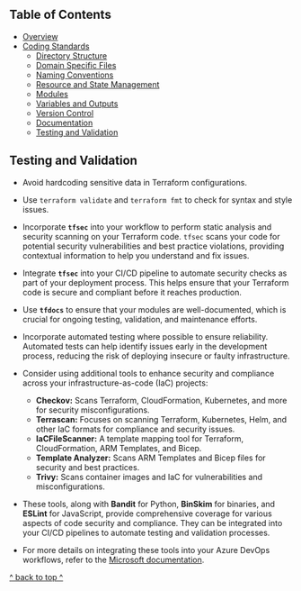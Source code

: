 ## Table of Contents

- [Overview](../README.md)
- [Coding Standards](../README.md#coding-standards)
  - [Directory Structure](./directory_structure.md)
  - [Domain Specific Files](./domain_specific_files.md)
  - [Naming Conventions](./naming_conventions.md#naming-conventions)
  - [Resource and State Management](./resource_and_state_management.md)
  - [Modules](./module.md)
  - [Variables and Outputs](./variables_and_outputs.md)
  - [Version Control](./version_control.md)
  - [Documentation](./documentation.md)
  - [Testing and Validation](./testing_and_validation.md)

## Testing and Validation

- Avoid hardcoding sensitive data in Terraform configurations.
- Use `terraform validate` and `terraform fmt` to check for syntax and style issues.
- Incorporate **`tfsec`** into your workflow to perform static analysis and security scanning on your Terraform code. `tfsec` scans your code for potential security vulnerabilities and best practice violations, providing contextual information to help you understand and fix issues.
- Integrate **`tfsec`** into your CI/CD pipeline to automate security checks as part of your deployment process. This helps ensure that your Terraform code is secure and compliant before it reaches production.
- Use **`tfdocs`** to ensure that your modules are well-documented, which is crucial for ongoing testing, validation, and maintenance efforts.
- Incorporate automated testing where possible to ensure reliability. Automated tests can help identify issues early in the development process, reducing the risk of deploying insecure or faulty infrastructure.
- Consider using additional tools to enhance security and compliance across your infrastructure-as-code (IaC) projects:
  - **Checkov:** Scans Terraform, CloudFormation, Kubernetes, and more for security misconfigurations.
  - **Terrascan:** Focuses on scanning Terraform, Kubernetes, Helm, and other IaC formats for compliance and security issues.
  - **IaCFileScanner:** A template mapping tool for Terraform, CloudFormation, ARM Templates, and Bicep.
  - **Template Analyzer:** Scans ARM Templates and Bicep files for security and best practices.
  - **Trivy:** Scans container images and IaC for vulnerabilities and misconfigurations.
  
- These tools, along with **Bandit** for Python, **BinSkim** for binaries, and **ESLint** for JavaScript, provide comprehensive coverage for various aspects of code security and compliance. They can be integrated into your CI/CD pipelines to automate testing and validation processes.
  
- For more details on integrating these tools into your Azure DevOps workflows, refer to the [Microsoft documentation](https://learn.microsoft.com/en-us/azure/defender-for-cloud/azure-devops-extension).

[^ back to top ^](#table-of-contents)